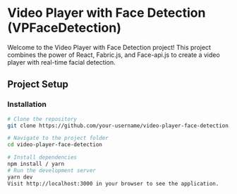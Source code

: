 # Video Player with Face Detection (VPFaceDetection)

Welcome to the Video Player with Face Detection project! This project combines the power of React, Fabric.js, and Face-api.js to create a video player with real-time facial detection.

## Project Setup

### Installation

```bash
# Clone the repository
git clone https://github.com/your-username/video-player-face-detection.git

# Navigate to the project folder
cd video-player-face-detection

# Install dependencies
npm install / yarn
# Run the development server
yarn dev
Visit http://localhost:3000 in your browser to see the application.
